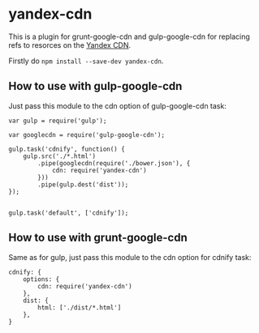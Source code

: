 # yandex-cdn

This is a plugin for grunt-google-cdn and gulp-google-cdn for replacing refs to resorces on the [Yandex CDN](http://api.yandex.ru/jslibs).

Firstly do `npm install --save-dev yandex-cdn`.

## How to use with gulp-google-cdn

Just pass this module to the cdn option of gulp-google-cdn task:

```
var gulp = require('gulp');

var googlecdn = require('gulp-google-cdn');

gulp.task('cdnify', function() {
    gulp.src('./*.html')
        .pipe(googlecdn(require('./bower.json'), {
            cdn: require('yandex-cdn')
        }))
        .pipe(gulp.dest('dist'));
});


gulp.task('default', ['cdnify']);
```

## How to use with grunt-google-cdn
Same as for gulp, just pass this module to the cdn option for cdnify task:
```
cdnify: {
    options: {
        cdn: require('yandex-cdn')
    },
    dist: {
        html: ['./dist/*.html']
    },
}
```

